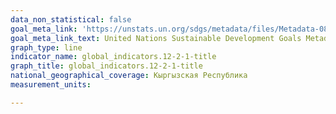 ```yaml
---
data_non_statistical: false
goal_meta_link: 'https://unstats.un.org/sdgs/metadata/files/Metadata-08-04-01.pdf '
goal_meta_link_text: United Nations Sustainable Development Goals Metadata (PDF 4.0 MB)
graph_type: line
indicator_name: global_indicators.12-2-1-title
graph_title: global_indicators.12-2-1-title
national_geographical_coverage: Кыргызская Республика
measurement_units: 

---
```

